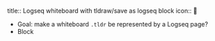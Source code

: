 title:: Logseq whiteboard with tldraw/save as logseq block
icon:: 🤨

- Goal: make a whiteboard `.tldr` be represented by a Logseq page?
- Block